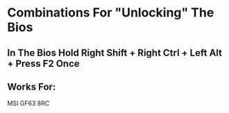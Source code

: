 
# Combinations For "Unlocking" The Bios

## In The Bios Hold Right Shift + Right Ctrl + Left Alt + Press F2 Once

## Works For:
MSI GF63 8RC